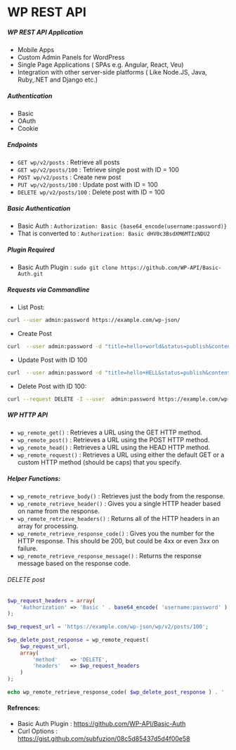 # WP REST API


##### WP REST API Application

- Mobile Apps
- Custom Admin Panels for WordPress
- Single Page Applications ( SPAs e.g. Angular, React, Veu)
- Integration with other server-side platforms ( Like Node.JS, Java, Ruby,.NET and Django etc.)

##### Authentication

- Basic 
- OAuth 
- Cookie 

##### Endpoints

- `GET wp/v2/posts`         : Retrieve all posts
- `GET wp/v2/posts/100`     : Tetrieve single post with ID = 100
- `POST wp/v2/posts`        : Create new post 
- `PUT wp/v2/posts/100`     : Update post with ID = 100
- `DELETE wp/v2/posts/100`  : Delete post with ID = 100

##### Basic Authentication

- Basic Auth : `Authorization: Basic {base64_encode(username:password)}`
- That is converted to : `Authorization: Basic dHV0c3BsdXM6MTIzNDU2`

##### Plugin Required
- Basic Auth Plugin : `sudo git clone https://github.com/WP-API/Basic-Auth.git`

##### Requests via Commandline

- List Post:
```bash
curl --user admin:password https://example.com/wp-json/
```

- Create Post
```bash
curl  --user admin:password -d "title=hello+world&status=publish&content=lorem+ipsem+!" -H "Content-Type: application/x-www-form-urlencoded" -X POST https://example.com/wp-json/wp/v2/posts
```

- Update Post with ID 100
```bash
curl  --user admin:password -d "title=hello+HELL&status=publish&content=Good+ipsem+!" -H "Content-Type: application/x-www-form-urlencoded" -X PUT https://example.com/wp-json/wp/v2/posts/100
```

- Delete Post with ID 100:
```bash
curl --request DELETE -I --user  admin:password https://example.com/wp-json/wp/v2/posts/100
```

##### WP HTTP API

- ` wp_remote_get() ` : Retrieves a URL using the GET HTTP method.
- ` wp_remote_post() ` : Retrieves a URL using the POST HTTP method.
- ` wp_remote_head() ` : Retrieves a URL using the HEAD HTTP method.
- ` wp_remote_request() ` : Retrieves a URL using either the default GET or a custom HTTP method (should be caps) that you specify.

##### Helper Functions:

- ` wp_remote_retrieve_body() ` : Retrieves just the body from the response.
- ` wp_remote_retrieve_header() ` : Gives you a single HTTP header based on name from the response.
- ` wp_remote_retrieve_headers() ` : Returns all of the HTTP headers in an array for processing.
- ` wp_remote_retrieve_response_code() ` :  Gives you the number for the HTTP response. This should be 200, but could be 4xx or even 3xx on failure.
- ` wp_remote_retrieve_response_message() ` : Returns the response message based on the response code.

###### DELETE post

```php
$wp_request_headers = array(
    'Authorization' => 'Basic ' . base64_encode( 'username:password' )
);
 
$wp_request_url = 'https://example.com/wp-json/wp/v2/posts/100';
 
$wp_delete_post_response = wp_remote_request(
    $wp_request_url,
    array(
        'method'    => 'DELETE',
        'headers'   => $wp_request_headers
    )
);
 
echo wp_remote_retrieve_response_code( $wp_delete_post_response ) . ' ' . wp_remote_retrieve_response_message( $wp_delete_post_response );

```



#### Refrences:

- Basic Auth Plugin : https://github.com/WP-API/Basic-Auth
- Curl Options : https://gist.github.com/subfuzion/08c5d85437d5d4f00e58